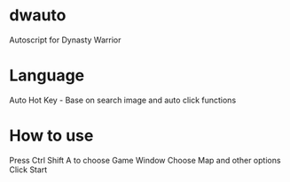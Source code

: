 # dwauto
Autoscript for Dynasty Warrior

# Language
Auto Hot Key - Base on search image and auto click functions

# How to use
Press Ctrl Shift A to choose Game Window
Choose Map and other options
Click Start
